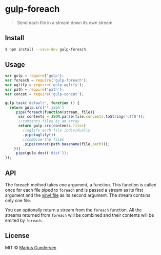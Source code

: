 # [gulp](http://gulpjs.com)-foreach

> Send each file in a stream down its own stream


## Install

```bash
$ npm install --save-dev gulp-foreach
```


## Usage

```js
var gulp = require('gulp');
var foreach = require('gulp-foreach');
var uglify = require('gulp-uglify');
var path = require('path');
var concat = require('gulp-concat');

gulp.task('default', function () {
  return gulp.src('*.json')
    .pipe(foreach(function(stream, file){
      var contents = JSON.parse(file.concents.toString('utf8'));
      //contents.files is an array
      return gulp.src(contents.files)
        //uglify each file individually
        .pipe(uglify())
        //combine the files
        .pipe(concat(path.basename(file.path)));
    }))
    .pipe(gulp.dest('dist'));
});
```


## API

The foreach method takes one argument, a function. This function is called once for each file piped to `foreach` and is passed a stream as its first argument and the [vinyl file](https://github.com/wearefractal/vinyl) as its second argument. The stream contains only one file.

You can optionally return a stream from the `foreach` function. All the streams returned from `foreach` will be combined and their contents will be emited by `foreach`.

## License

MIT © [Marius Gundersen](https://github.com/mariusGundersen)
